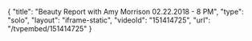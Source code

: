 {
    "title": "Beauty Report with Amy Morrison 02.22.2018 - 8 PM",
    "type": "solo",
    "layout": "iframe-static",
    "videoId": "151414725",
    "url": "\/tvpembed\/151414725"
}